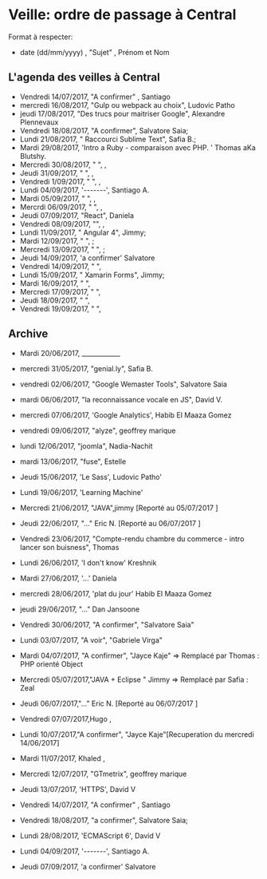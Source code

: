 # Veille: ordre de passage à Central
Format à respecter:   
- date (dd/mm/yyyy) , "Sujet" ,  Prénom et Nom

## L'agenda des veilles à Central

- Vendredi 14/07/2017, "A confirmer" , Santiago
- mercredi 16/08/2017, "Gulp ou webpack au choix", Ludovic Patho
- jeudi 17/08/2017, "Des trucs pour maitriser Google", Alexandre Plennevaux
- Vendredi 18/08/2017, "A confirmer", Salvatore Saia;
- Lundi 21/08/2017, " Raccourci Sublime Text", Safia B.;
- Mardi 29/08/2017, 'Intro a Ruby - comparaison avec PHP. ' Thomas aKa Blutshy.
- Mercredi 30/08/2017, " ", ,
- Jeudi 31/09/2017, " ", ,
- Vendredi 1/09/2017, " ", ,
- Lundi 04/09/2017, '-------', Santiago A.
- Mardi 05/09/2017, " ", ,
- Mercrdi 06/09/2017, " ", ,
- Jeudi 07/09/2017, "React", Daniela
- Vendredi 08/09/2017, "", ,
- Lundi 11/09/2017, " Angular 4", Jimmy;
- Mardi 12/09/2017, " ", ;
- Mercredi 13/09/2017, " ", ;
- Jeudi 14/09/2017, 'a confirmer' Salvatore
- Vendredi 14/09/2017, " ",
- Lundi 15/09/2017, " Xamarin Forms", Jimmy;
- Mardi 16/09/2017, " ",
- Mercredi 17/09/2017, " ",
- Jeudi 18/09/2017, " ",
- Vendredi 19/09/2017, " ",


## Archive 
- Mardi 20/06/2017, ____________
- mercredi 31/05/2017, "genial.ly", Safia B.
- vendredi 02/06/2017, "Google Wemaster Tools", Salvatore Saia
- mardi 06/06/2017, "la reconnaissance vocale en JS", David V.
- mercredi 07/06/2017, 'Google Analytics', Habib El Maaza Gomez
- vendredi 09/06/2017, "alyze", geoffrey marique
- lundi 12/06/2017, "joomla", Nadia-Nachit
- mardi 13/06/2017, "fuse", Estelle
- Jeudi 15/06/2017, 'Le Sass', Ludovic Patho'
- Lundi 19/06/2017,  'Learning Machine'
- Mercredi 21/06/2017, "JAVA",jimmy [Reporté au 05/07/2017 ]
- Jeudi 22/06/2017, "..." Eric N. [Reporté au 06/07/2017 ]
- Vendredi 23/06/2017, "Compte-rendu chambre du commerce - intro lancer son buisness", Thomas 
- Lundi 26/06/2017, 	'I don't know' Kreshnik
- Mardi 27/06/2017, '...' Daniela
- mercredi 28/06/2017, 'plat du jour' Habib El Maaza Gomez
- jeudi 29/06/2017, "..." Dan Jansoone
- Vendredi 30/06/2017, "A confirmer", "Salvatore Saia"
- Lundi 03/07/2017, "A voir", "Gabriele Virga"
- Mardi 04/07/2017, "A confirmer", "Jayce Kaje" => Remplacé par Thomas : PHP orienté Object
- Mercredi 05/07/2017,"JAVA + Eclipse " Jimmy => Remplacé par Safia : Zeal
- Jeudi 06/07/2017,"..." Eric N. [Reporté au 06/07/2017 ] 
- Vendredi 07/07/2017,Hugo ,
- Lundi 10/07/2017,"A confirmer", "Jayce Kaje"[Recuperation du mercredi 14/06/2017] 
- Mardi 11/07/2017, Khaled , 
- Mercredi 12/07/2017, "GTmetrix", geoffrey marique
- Jeudi 13/07/2017, 'HTTPS', David V 
- Vendredi 14/07/2017, "A confirmer" , Santiago
- Vendredi 18/08/2017, "a confirmer", Salvatore Saia;

- Lundi 28/08/2017, 'ECMAScript 6', David V



- Lundi 04/09/2017, '-------', Santiago A.
 



- Jeudi 07/09/2017, 'a confirmer' Salvatore

